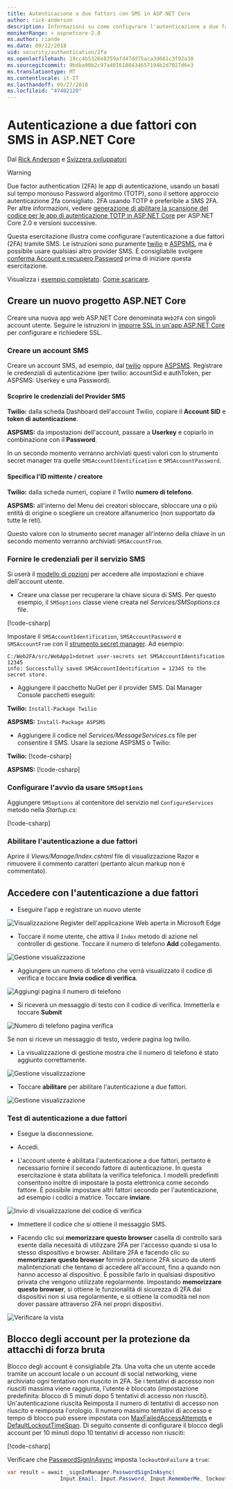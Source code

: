 ```yaml
---
title: Autenticazione a due fattori con SMS in ASP.NET Core
author: rick-anderson
description: Informazioni su come configurare l'autenticazione a due fattori (2FA) con un'app ASP.NET Core.
monikerRange: < aspnetcore-2.0
ms.author: riande
ms.date: 09/22/2018
uid: security/authentication/2fa
ms.openlocfilehash: 19cc4b5326e8359afd47dd75aca3d661c3f92a30
ms.sourcegitcommit: 9bdba90b2c97a4016188434657194b2d7027d6e3
ms.translationtype: MT
ms.contentlocale: it-IT
ms.lasthandoff: 09/27/2018
ms.locfileid: "47402120"
---
```

# <a name="two-factor-authentication-with-sms-in-aspnet-core"></a>Autenticazione a due fattori con SMS in ASP.NET Core

Dal [Rick Anderson](https://twitter.com/RickAndMSFT) e [Svizzera sviluppatori](https://github.com/Swiss-Devs)

>[!WARNING]
> Due factor authentication (2FA) le app di autenticazione, usando un basati sul tempo monouso Password algoritmo (TOTP), sono il settore approccio autenticazione 2fa consigliato. 2FA usando TOTP è preferibile a SMS 2FA. Per altre informazioni, vedere [generazione di abilitare la scansione del codice per le app di autenticazione TOTP in ASP.NET Core](xref:security/authentication/identity-enable-qrcodes) per ASP.NET Core 2.0 e versioni successive.

Questa esercitazione illustra come configurare l'autenticazione a due fattori (2FA) tramite SMS. Le istruzioni sono puramente [twilio](https://www.twilio.com/) e [ASPSMS](https://www.aspsms.com/asp.net/identity/core/testcredits/), ma è possibile usare qualsiasi altro provider SMS. È consigliabile svolgere [conferma Account e recupero Password](xref:security/authentication/accconfirm) prima di iniziare questa esercitazione.

Visualizza i [esempio completato](https://github.com/aspnet/Docs/tree/master/aspnetcore/security/authentication/2fa/sample/Web2FA). [Come scaricare](xref:tutorials/index#how-to-download-a-sample).

## <a name="create-a-new-aspnet-core-project"></a>Creare un nuovo progetto ASP.NET Core

Creare una nuova app web ASP.NET Core denominata `Web2FA` con singoli account utente. Seguire le istruzioni in [imporre SSL in un'app ASP.NET Core](xref:security/enforcing-ssl) per configurare e richiedere SSL.

### <a name="create-an-sms-account"></a>Creare un account SMS

Creare un account SMS, ad esempio, dal [twilio](https://www.twilio.com/) oppure [ASPSMS](https://www.aspsms.com/asp.net/identity/core/testcredits/). Registrare le credenziali di autenticazione (per twilio: accountSid e authToken, per ASPSMS: Userkey e una Password).

#### <a name="figuring-out-sms-provider-credentials"></a>Scoprire le credenziali del Provider SMS

**Twilio:** dalla scheda Dashboard dell'account Twilio, copiare il **Account SID** e **token di autenticazione**.

**ASPSMS:** da impostazioni dell'account, passare a **Userkey** e copiarlo in combinazione con il **Password**.

In un secondo momento verranno archiviati questi valori con lo strumento secret manager tra quelle `SMSAccountIdentification` e `SMSAccountPassword`.

#### <a name="specifying-senderid--originator"></a>Specifica l'ID mittente / creatore

**Twilio:** dalla scheda numeri, copiare il Twilio **numero di telefono**.

**ASPSMS:** all'interno del Menu dei creatori sbloccare, sbloccare una o più entità di origine o scegliere un creatore alfanumerico (non supportato da tutte le reti).

Questo valore con lo strumento secret manager all'interno della chiave in un secondo momento verranno archiviati `SMSAccountFrom`.


### <a name="provide-credentials-for-the-sms-service"></a>Fornire le credenziali per il servizio SMS

Si userà il [modello di opzioni](xref:fundamentals/configuration/options) per accedere alle impostazioni e chiave dell'account utente.

   * Creare una classe per recuperare la chiave sicura di SMS. Per questo esempio, il `SMSoptions` classe viene creata nel *Services/SMSoptions.cs* file.

[!code-csharp[](2fa/sample/Web2FA/Services/SMSoptions.cs)]

Impostare il `SMSAccountIdentification`, `SMSAccountPassword` e `SMSAccountFrom` con il [strumento secret manager](xref:security/app-secrets). Ad esempio:

```none
C:/Web2FA/src/WebApp1>dotnet user-secrets set SMSAccountIdentification 12345
info: Successfully saved SMSAccountIdentification = 12345 to the secret store.
```
* Aggiungere il pacchetto NuGet per il provider SMS. Dal Manager Console pacchetti eseguiti:

**Twilio:**
`Install-Package Twilio`

**ASPSMS:**
`Install-Package ASPSMS`


* Aggiungere il codice nel *Services/MessageServices.cs* file per consentire il SMS. Usare la sezione ASPSMS o Twilio:


**Twilio:** [!code-csharp[](2fa/sample/Web2FA/Services/MessageServices_twilio.cs)]

**ASPSMS:** [!code-csharp[](2fa/sample/Web2FA/Services/MessageServices_ASPSMS.cs)]

### <a name="configure-startup-to-use-smsoptions"></a>Configurare l'avvio da usare `SMSoptions`

Aggiungere `SMSoptions` al contenitore del servizio nel `ConfigureServices` metodo nella *Startup.cs*:

[!code-csharp[](2fa/sample/Web2FA/Startup.cs?name=snippet1&highlight=4)]

### <a name="enable-two-factor-authentication"></a>Abilitare l'autenticazione a due fattori

Aprire il *Views/Manage/Index.cshtml* file di visualizzazione Razor e rimuovere il commento caratteri (pertanto alcun markup non è commentato).

## <a name="log-in-with-two-factor-authentication"></a>Accedere con l'autenticazione a due fattori

* Eseguire l'app e registrare un nuovo utente

![Visualizzazione Register dell'applicazione Web aperta in Microsoft Edge](2fa/_static/login2fa1.png)

* Toccare il nome utente, che attiva il `Index` metodo di azione nel controller di gestione. Toccare il numero di telefono **Add** collegamento.

![Gestione visualizzazione](2fa/_static/login2fa2.png)

* Aggiungere un numero di telefono che verrà visualizzato il codice di verifica e toccare **Invia codice di verifica**.

![Aggiungi pagina il numero di telefono](2fa/_static/login2fa3.png)

* Si riceverà un messaggio di testo con il codice di verifica. Immetterla e toccare **Submit**

![Numero di telefono pagina verifica](2fa/_static/login2fa4.png)

Se non si riceve un messaggio di testo, vedere pagina log twilio.

* La visualizzazione di gestione mostra che il numero di telefono è stato aggiunto correttamente.

![Gestione visualizzazione](2fa/_static/login2fa5.png)

* Toccare **abilitare** per abilitare l'autenticazione a due fattori.

![Gestione visualizzazione](2fa/_static/login2fa6.png)

### <a name="test-two-factor-authentication"></a>Test di autenticazione a due fattori

* Esegue la disconnessione.

* Accedi.

* L'account utente è abilitata l'autenticazione a due fattori, pertanto è necessario fornire il secondo fattore di autenticazione. In questa esercitazione è stata abilitata la verifica telefonica. I modelli predefiniti consentono inoltre di impostare la posta elettronica come secondo fattore. È possibile impostare altri fattori secondo per l'autenticazione, ad esempio i codici a matrice. Toccare **inviare**.

![Invio di visualizzazione del codice di verifica](2fa/_static/login2fa7.png)

* Immettere il codice che si ottiene il messaggio SMS.

* Facendo clic sui **memorizzare questo browser** casella di controllo sarà esente dalla necessità di utilizzare 2FA per l'accesso quando si usa lo stesso dispositivo e browser. Abilitare 2FA e facendo clic su **memorizzare questo browser** fornirà protezione 2FA sicuro da utenti malintenzionati che tentano di accedere all'account, fino a quando non hanno accesso al dispositivo. È possibile farlo in qualsiasi dispositivo privata che vengono utilizzate regolarmente. Impostando **memorizzare questo browser**, si ottiene le funzionalità di sicurezza di 2FA dai dispositivi non si usa regolarmente, e si ottiene la comodità nel non dover passare attraverso 2FA nei propri dispositivi.

![Verificare la vista](2fa/_static/login2fa8.png)

## <a name="account-lockout-for-protecting-against-brute-force-attacks"></a>Blocco degli account per la protezione da attacchi di forza bruta

Blocco degli account è consigliabile 2fa. Una volta che un utente accede tramite un account locale o un account di social networking, viene archiviato ogni tentativo non riuscito in 2FA. Se i tentativi di accesso non riusciti massima viene raggiunta, l'utente è bloccato (impostazione predefinita: blocco di 5 minuti dopo 5 tentativi di accesso non riusciti). Un'autenticazione riuscita Reimposta il numero di tentativi di accesso non riuscito e reimposta l'orologio. Il numero massimo tentativi di accesso e tempo di blocco può essere impostata con [MaxFailedAccessAttempts](/dotnet/api/microsoft.aspnetcore.identity.lockoutoptions.maxfailedaccessattempts) e [DefaultLockoutTimeSpan](/dotnet/api/microsoft.aspnetcore.identity.lockoutoptions.defaultlockouttimespan). Di seguito consente di configurare il blocco degli account per 10 minuti dopo 10 tentativi di accesso non riusciti:

[!code-csharp[](2fa/sample/Web2FA/Startup.cs?name=snippet2&highlight=13-17)]

Verificare che [PasswordSignInAsync](/dotnet/api/microsoft.aspnetcore.identity.signinmanager-1.passwordsigninasync) imposta `lockoutOnFailure` a `true`:

```csharp
var result = await _signInManager.PasswordSignInAsync(
                 Input.Email, Input.Password, Input.RememberMe, lockoutOnFailure: true);
```
